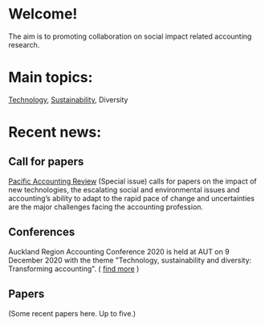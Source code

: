 # Welcome!

The aim is to promoting collaboration on social impact related accounting research. 

# Main topics:

[Technology](/topics/Technology.md), [Sustainability](/topics/Sustainability.md), Diversity

# Recent news:

## Call for papers
[Pacific Accounting Review](https://www.emerald.com/insight/publication/issn/0114-0582) (Special issue) calls for papers on the impact of new technologies, the escalating social and environmental issues and accounting’s ability to adapt to the rapid pace of change and uncertainties are the major challenges facing the accounting profession.

## Conferences
Auckland Region Accounting Conference 2020 is held at AUT on 9 December 2020 with the theme "Technology, sustainability and diversity: Transforming accounting". ( [find more](https://ara2020.gitbook.io/ara2020) )

## Papers
(Some recent papers here. Up to five.)
